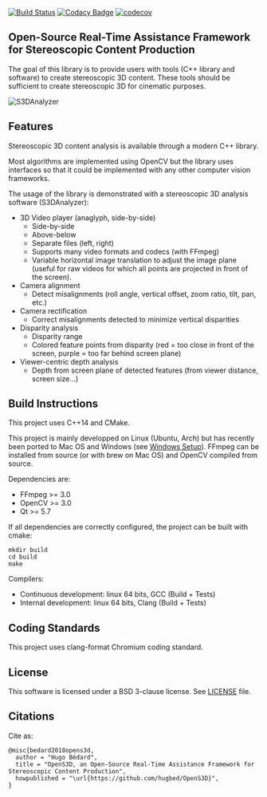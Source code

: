 [![Build Status](https://travis-ci.org/hugbed/OpenS3D.svg?branch=master)](https://travis-ci.org/hugbed/OpenS3D) [![Codacy Badge](https://api.codacy.com/project/badge/Grade/b1f285e4d9f34686910f4cc100c6f56d)](https://www.codacy.com/app/hugbed/OpenS3D?utm_source=github.com&utm_medium=referral&utm_content=hugbed/OpenS3D&utm_campaign=badger) [![codecov](https://codecov.io/gh/hugbed/OpenS3D/branch/master/graph/badge.svg)](https://codecov.io/gh/hugbed/OpenS3D)

## Open-Source Real-Time Assistance Framework for Stereoscopic Content Production

The goal of this library is to provide users with tools (C++ library and software) to create stereoscopic 3D content.
These tools should be sufficient to create stereoscopic 3D for cinematic purposes.

![S3DAnalyzer](https://i.imgur.com/BnjfVFd.png)

## Features

Stereoscopic 3D content analysis is available through a modern C++ library.

Most algorithms are implemented using OpenCV but the library uses interfaces so that it could be implemented with any other computer vision frameworks.

The usage of the library is demonstrated with a stereoscopic 3D analysis software (S3DAnalyzer):

* 3D Video player (anaglyph, side-by-side)
  * Side-by-side
  * Above-below
  * Separate files (left, right)
  * Supports many video formats and codecs (with FFmpeg)
  * Variable horizontal image translation to adjust the image plane (useful for raw videos for which all points are projected in front of the screen).
* Camera alignment
  * Detect misalignments (roll angle, vertical offset, zoom ratio, tilt, pan, etc.)
* Camera rectification
  * Correct misalignments detected to minimize vertical disparities
* Disparity analysis
  * Disparity range
  * Colored feature points from disparity (red = too close in front of the screen, purple = too far behind screen plane)
* Viewer-centric depth analysis
  * Depth from screen plane of detected features (from viewer distance, screen size...)

## Build Instructions

This project uses C++14 and CMake.

This project is mainly developped on Linux (Ubuntu, Arch) but has recently been ported to Mac OS and Windows (see [Windows Setup](./windows-setup.md)). FFmpeg can be installed from source (or with brew on Mac OS) and OpenCV compiled from source.

Dependencies are:

* FFmpeg >= 3.0
* OpenCV >= 3.0
* Qt >= 5.7

If all dependencies are correctly configured, the project can be built with cmake:

```
mkdir build
cd build
make
```

Compilers:
 - Continuous development: linux 64 bits, GCC (Build + Tests)
 - Internal development: linux 64 bits, Clang (Build + Tests)

## Coding Standards

This project uses clang-format Chromium coding standard.

## License

This software is licensed under a BSD 3-clause license. See [LICENSE](LICENSE) file.

## Citations

Cite as:

```
@misc{bedard2018opens3d,
  author = "Hugo Bédard",
  title = "OpenS3D, an Open-Source Real-Time Assistance Framework for Stereoscopic Content Production",
  howpublished = "\url{https://github.com/hugbed/OpenS3D}",
}
```
